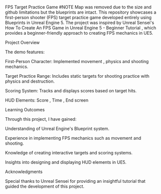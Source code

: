 FPS Target Practice Game
#NOTE  Map was removed due to the size and github limitations but the blueprints are intact.
This repository showcases a first-person shooter (FPS) target practice game developed entirely using Blueprints in Unreal Engine 5. The project was inspired by Unreal Sensei's How To Create An FPS Game in Unreal Engine 5 - Beginner Tutorial
, which provides a beginner-friendly approach to creating FPS mechanics in UE5.

Project Overview

The demo features:

First-Person Character: Implemented movement , physics and shooting mechanics.

Target Practice Range: Includes static targets for shooting practice with physics and destruction.

Scoring System: Tracks and displays scores based on target hits.

HUD Elements: Score , Time , End screen

Learning Outcomes

Through this project, I have gained:

Understanding of Unreal Engine's Blueprint system.

Experience in implementing FPS mechanics such as movement and shooting.

Knowledge of creating interactive targets and scoring systems.

Insights into designing and displaying HUD elements in UE5.

Acknowledgments

Special thanks to Unreal Sensei for providing an insightful tutorial that guided the development of this project.


